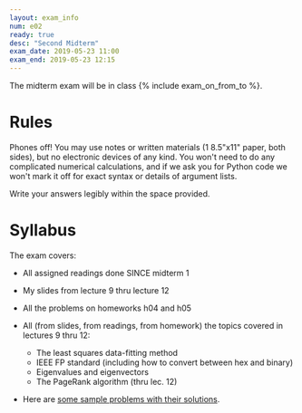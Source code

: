 ```yaml
---
layout: exam_info
num: e02
ready: true
desc: "Second Midterm"
exam_date: 2019-05-23 11:00
exam_end: 2019-05-23 12:15
---
```


The midterm exam will be in class {% include exam_on_from_to %}.

# Rules

Phones off!
You may use notes or written materials (1 8.5"x11" paper, both sides), 
but no electronic devices of any kind. 
You won't need to do any complicated numerical calculations,
and if we ask you for Python code we won't mark it off for
exact syntax or details of argument lists.

Write your answers legibly within the space provided.

# Syllabus

The exam covers:
- All assigned readings done SINCE midterm 1

- My slides from lecture 9 thru lecture 12

- All the problems on homeworks h04 and h05

- All (from slides, from readings, from homework) the topics covered in lectures 9 thru 12:
    * The least squares data-fitting method
    * IEEE FP standard (including how to convert between hex and binary)
    * Eigenvalues and eigenvectors
    * The PageRank algorithm (thru lec. 12)



- Here are [some sample problems with their solutions](https://github.com/ucsb-cs111/s19-lecture-files/blob/master/05.23/me2_sampleprobs.pdf).

   
